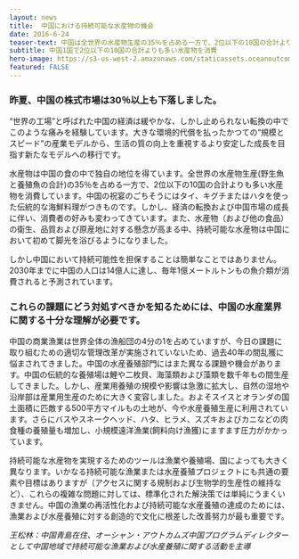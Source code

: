 ```yaml
---
layout: news
title:  中国における持続可能な水産物の機会
date: 2016-6-24
teaser-text: 中国は全世界の水産物生産の35％を占める一方で、2位以下の10国の合計よりも多い水産物を消費。
subtitle: 中国1国で2位以下の10国の合計よりも多い水産物を消費　
hero-image: https://s3-us-west-2.amazonaws.com/staticassets.oceanoutcomes.org/news+and+analysis/hero+images/opportunities-seafood-china-hero.jpg
featured: FALSE
---
```

<h3>昨夏、中国の株式市場は30％以上も下落しました。</h3>

“世界の工場”と呼ばれた中国の経済は緩やかな、しかし止められない転換の中でこのような痛みを経験しています。大きな環境的代償を払ったかつての“規模とスピード”の産業モデルから、生活の質の向上を重視するより安定した成長を目指す新たなモデルへの移行です。
 
水産物は中国の食の中で独自の地位を得ています。全世界の水産物生産(野生魚と養殖魚の合計)の35％を占める一方で、2位以下の10国の合計よりも多い水産物を消費しています。中国の祝宴のごちそうにはタイ、キグチまたはハタを使った伝統的な海鮮料理がつきものです。しかし、経済の転換および中国市場の成長に伴い、消費者の好みも変わってきています。また、水産物（および他の食品）の衛生、品質および原産地に対する懸念が高まる中、持続可能な水産物は中国において初めて脚光を浴びるようになりました。

しかし中国において持続可能性を担保することは簡単なことではありません。2030年までに中国の人口は14億人に達し、毎年1億メートルトンもの魚介類が消費されると予測されています。

<h3>これらの課題にどう対処すべきかを知るためには、中国の水産業界に関する十分な理解が必要です。</h3>

中国の商業漁業は世界全体の漁船団の4分の1を占めていますが、今日の課題に取り組むための適切な管理改革が実施されていないため、過去40年の間乱獲に悩まされてきました。中国の水産養殖部門にはまた異なる課題や機会があります。中国の伝統的な養殖場は鯉や二枚貝、海藻類および藻類を数千年もの間生産してきました。しかし、産業用養殖の規模や影響は急激に拡大し、自然の湿地や沿岸部は産業用生産のために大きく変容しました。およそスイスとオランダの国土面積に匹敵する500平方マイルもの土地が、今や水産養殖生産に利用されています。さらにバスやスネークヘッド、ハタ、ヒラメ、スズキおよびカニなどの肉食種の養殖量も増加し、小規模遠洋漁業(飼料向け漁獲)にますます圧力がかかっています。

持続可能な水産物を実現するためのツールは漁業や養殖場、国によっても大きく異なります。いかなる持続可能な漁業または水産養殖プロジェクトにも共通の要素や目標はありますが（アクセスに関する規制および生物学的生産性の維持など）、これらの複雑な問題に対しては、標準化された解決策では単純にうまくいきません。中国の漁業の再活性化および持続可能な水産養殖の達成のためには、漁業および水産養殖に対する創造的で文化に根差した改善努力が最も重要です。

*王松林：中国青島在住、オーシャン・アウトカムズ中国プログラムディレクターとして中国地域で持続可能な漁業および水産養殖に関する活動を主導*
